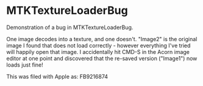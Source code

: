 # MTKTextureLoaderBug
Demonstration of a bug in MTKTextureLoaderBug.

One image decodes into a texture, and one doesn't. "Image2" is the original image I found that does not load correctly - however everything I've tried will happily open that image. I accidentally hit CMD-S in the Acorn image editor at one point and discovered that the re-saved version ("Image1") now loads just fine!

This was filed with Apple as: FB9216874
